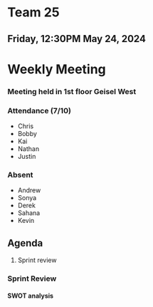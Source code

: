 # Team 25
## Friday, 12:30PM May 24, 2024

# Weekly Meeting
### Meeting held in 1st floor Geisel West

### Attendance (7/10)
- Chris
- Bobby
- Kai
- Nathan
- Justin
  
### Absent
- Andrew
- Sonya
- Derek
- Sahana
- Kevin

## Agenda
1. Sprint review

### Sprint Review

#### SWOT analysis
